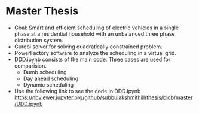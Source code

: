 # Master Thesis
- Goal: Smart and efficient scheduling of electric vehicles in a single phase at a residential household with an unbalanced three phase distribution system.
- Gurobi solver for solving quadratically constrained problem.
- PowerFactory software to analyze the scheduling in a virtual grid.
- DDD.ipynb consists of the main code. Three cases are used for comparision.
  - Dumb scheduling
  - Day ahead scheduling
  - Dynamic scheduling
- Use the following link to see the code in DDD.ipynb
 https://nbviewer.jupyter.org/github/subbulakshmithill/thesis/blob/master/DDD.ipynb
